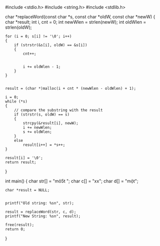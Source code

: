 #include <stdio.h> 
#include <string.h> 
#include <stdlib.h> 
  

char *replaceWord(const char *s, const char *oldW, 
                                 const char *newW) 
{ 
    char *result; 
    int i, cnt = 0; 
    int newWlen = strlen(newW); 
    int oldWlen = strlen(oldW); 
  
    
    for (i = 0; s[i] != '\0'; i++) 
    { 
        if (strstr(&s[i], oldW) == &s[i]) 
        { 
            cnt++; 
  
             
            i += oldWlen - 1; 
        } 
    } 
  
     
    result = (char *)malloc(i + cnt * (newWlen - oldWlen) + 1); 
  
    i = 0; 
    while (*s) 
    { 
        // compare the substring with the result 
        if (strstr(s, oldW) == s) 
        { 
            strcpy(&result[i], newW); 
            i += newWlen; 
            s += oldWlen; 
        } 
        else
            result[i++] = *s++; 
    } 
  
    result[i] = '\0'; 
    return result; 
} 
  

int main() 
{ 
    char str[] = "mô5t "; 
    char c[] = "xx"; 
    char d[] = "một"; 
  
    char *result = NULL; 
  
    
    printf("Old string: %sn", str); 
  
    result = replaceWord(str, c, d); 
    printf("New String: %sn", result); 
  
    free(result); 
    return 0; 
} 
